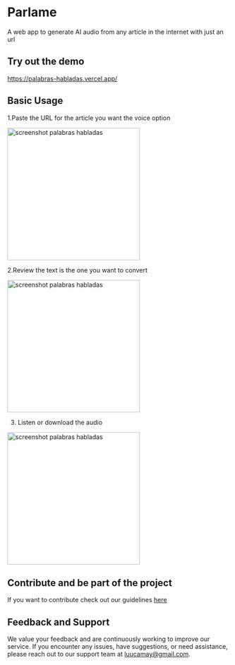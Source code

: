 # Parlame

A web app to generate AI audio from any article in the internet with just an url

## Try out the demo
https://palabras-habladas.vercel.app/

## Basic Usage
1.Paste the URL for the article you want the voice option

<img src="https://github.com/luucamay/palabras-habladas/assets/15850514/e29a68a8-4a29-4f59-b2a2-f16b48c1fb29" alt="screenshot palabras habladas" width="300"/>

2.Review the text is the one you want to convert

<img src="https://github.com/luucamay/palabras-habladas/assets/15850514/106d911d-9f2a-4265-98f8-d79cf80672c0" alt="screenshot palabras habladas" width="300"/>

3. Listen or download the audio

<img src="https://github.com/luucamay/palabras-habladas/assets/15850514/74286441-27b5-4de0-bcc0-a3ec64945ffc" alt="screenshot palabras habladas" width="300"/>

## Contribute and be part of the project
If you want to contribute check out our guidelines [here](https://github.com/luucamay/palabras-habladas/blob/main/CONTRIBUTING.md)

## Feedback and Support
We value your feedback and are continuously working to improve our service. If you encounter any issues, have suggestions, or need assistance, please reach out to our support team at luucamay@gmail.com.
